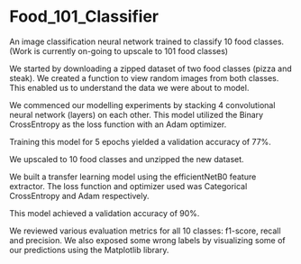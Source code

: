 # Food_101_Classifier
An image classification neural network trained to classify 10 food classes. (Work is currently on-going to upscale to 101 food classes)

We started by downloading a zipped dataset of two food classes (pizza and steak).
We created a function to view random images from both classes. This enabled us to understand the data we were about to model.

We commenced our modelling experiments by stacking 4 convolutional neural network (layers) on each other.
This model utilized the Binary CrossEntropy as the loss function with an Adam optimizer.

Training this model for 5 epochs yielded a validation accuracy of 77%.

We upscaled to 10 food classes and unzipped the new dataset.

We built a transfer learning model using the efficientNetB0 feature extractor.
The loss function and optimizer used was Categorical CrossEntropy and Adam respectively.

This model achieved a validation accuracy of 90%.

We reviewed various evaluation metrics for all 10 classes: f1-score, recall and precision.
We also exposed some wrong labels by visualizing some of our predictions using the Matplotlib library.
